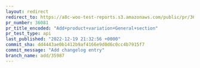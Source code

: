 ```yaml
---
layout: redirect
redirect_to: https://a8c-woo-test-reports.s3.amazonaws.com/public/pr/36081/api/index.html
pr_number: 36081
pr_title_encoded: "Add+product+variation+General+section"
pr_test_type: api
last_published: "2022-12-19 21:32:56 +0000"
commit_sha: dd4443ae0b1412b9af4166e9d0d6c0cc4b7915f7
commit_message: "Add changelog entry"
branch_name: add/35987
---
```

